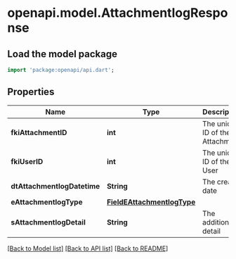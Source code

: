 # openapi.model.AttachmentlogResponse

## Load the model package
```dart
import 'package:openapi/api.dart';
```

## Properties
Name | Type | Description | Notes
------------ | ------------- | ------------- | -------------
**fkiAttachmentID** | **int** | The unique ID of the Attachment. | 
**fkiUserID** | **int** | The unique ID of the User | 
**dtAttachmentlogDatetime** | **String** | The created date | 
**eAttachmentlogType** | [**FieldEAttachmentlogType**](FieldEAttachmentlogType.md) |  | 
**sAttachmentlogDetail** | **String** | The additionnal detail | [optional] 

[[Back to Model list]](../README.md#documentation-for-models) [[Back to API list]](../README.md#documentation-for-api-endpoints) [[Back to README]](../README.md)


